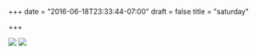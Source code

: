 +++
date = "2016-06-18T23:33:44-07:00"
draft = false
title = "saturday"

+++

<img src="https://s3-us-west-2.amazonaws.com/ginput/DSCF3668.jpg">
<img src="https://s3-us-west-2.amazonaws.com/ginput/DSCF3716.jpg">
